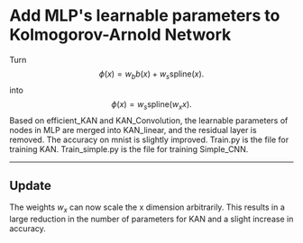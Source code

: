 # Add MLP's learnable parameters to Kolmogorov-Arnold Network
Turn  $$\phi(x) = w_b b(x) + w_s \text{spline}(x).$$  into  $$\phi(x) = w_s \text{spline}(w_xx).$$
Based on efficient_KAN and KAN_Convolution, the learnable parameters of nodes in MLP are merged into KAN_linear, and the residual layer is removed. The accuracy on mnist is slightly improved.
Train.py is the file for training KAN. Train_simple.py is the file for training Simple_CNN. 

---------------------------------------------------------------------------------------------------------------------------------------------
## Update
The weights $w_x$ can now scale the x dimension arbitrarily. This results in a large reduction in the number of parameters for KAN and a slight increase in accuracy.
